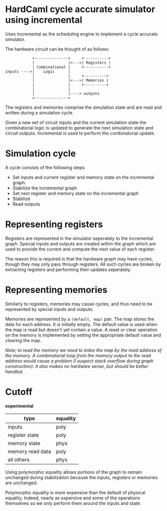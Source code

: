 # HardCaml cycle accurate simulator using incremental

Uses incremental as the scheduling engine to implement a cycle
accurate simulator.

The hardware circuit can be thought of as follows:

```
            +---------------+     +-----------+
            |               |<--->| Registers |
            | Combinational |     +-----------+
inputs ---->|    Logic      |
            |               |     +----------+
            |               |<--->| Memories |
            |               |     +----------+
            |               |
            |               |----> outputs
            +---------------+
```

The registers and memories comprise the simulation state and are
read and written during a simulation cycle.

Given a new set of circuit inputs and the current simulation state 
the combinatorial logic is updated to generate the next simulation
state and circuit outputs.  Incremental is used to perform
the combinatorial update.

# Simulation cycle

A cycle consists of the following steps

* Set inputs and current register and memory state on the incremental
  graph.
* Stabilize the incremental graph
* Set next register and memory state on the incremental graph
* Stabilize 
* Read outputs

# Representing registers

Registers are represented in the simulator seperately to the incremental
graph.  Special inputs and outputs are created within the graph which are
used to provide the current and compute the next value of each register.

The reason this is required is that the hardware graph may have cycles,
though they may only pass through registers.  All such cycles are broken
by extracting registers and performing their updates seperately.

# Representing memories

Similarly to registers, memories may cause cycles, and thus need to be
represented by special inputs and outputs.

Memories are represented by a `(default, map)` pair.  The map stores the 
data for each address.  It is initially empty.  The default value is used 
when the map is read but doesn't yet contain a value.  A reset or clear
operation on the memory is implemented by setting the appropriate
default value and clearing the map.

*Note; to read the memory we need to index the map by the read address
of the memory.  A combinatorial loop from the memory output to the 
read address would cause a problem (I suspect stack overflow during
graph construction).  It also makes no hardware sense, but should be
better handled.*

# Cutoff

**experimental**

|type|equality|
|-|-|
| inputs            | poly |
| register state    | poly |
| memory state      | phys |
| memory read data  | poly |
| all others        | phys |

Using polymorphic equality allows portions of the graph to remain unchanged
during stabilization because the inputs, registers or memories are unchanged.

Polymorphic equality is more expensive than the default of physical equality.
Indeed, nearly as expensive and some of the operations themselves so we only
perform them around the inputs and state.

